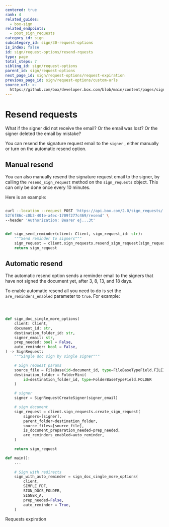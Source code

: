 ```yaml
---
centered: true
rank: 4
related_guides:
  - box-sign
related_endpoints:
  - post_sign_requests
category_id: sign
subcategory_id: sign/30-request-options
is_index: false
id: sign/request-options/resend-rquests
type: page
total_steps: 7
sibling_id: sign/request-options
parent_id: sign/request-options
next_page_id: sign/request-options/request-expiration
previous_page_id: sign/request-options/custom-urls
source_url: >-
  https://github.com/box/developer.box.com/blob/main/content/pages/sign/30-request-options/40-resend-rquests.md
---
```

# Resend requests

What if the signer did not receive the email? Or the email was lost? Or the
signer deleted the email by mistake?

You can resend the signature request email to the `signer` , either manually or
turn on the automatic resend option.

## Manual resend

You can also manually resend the signature request email to the signer, by
calling the `resend_sign_request` method on the `sign_requests` object. This
can only be done once every 10 minutes.

Here is an example:

<Tabs>

<Tab title='cURL'>

```bash

curl --location --request POST 'https://api.box.com/2.0/sign_requests/
52f6f86c-c0b3-401e-a4ec-1709f277c469/resend' \
--header 'Authorization: Bearer ej...3t'

```
    

</Tab>

<Tab title='Python Gen SDK'>

```python

def sign_send_reminder(client: Client, sign_request_id: str):
    """Send reminder to signers"""
    sign_request = client.sign_requests.resend_sign_request(sign_request_id)
    return sign_request

```

</Tab>

</Tabs>

## Automatic resend

The automatic resend option sends a reminder email to the signers that have not
signed the document yet, after 3, 8, 13, and 18 days.

To enable automatic resend all you need to do is set the
`are_reminders_enabled` parameter to `true`. For example:

<Tabs>

<Tab title='cURL'>

```bash
    
```

</Tab>

<Tab title='Python Gen SDK'>

```python

def sign_doc_single_more_options(
    client: Client,
    document_id: str,
    destination_folder_id: str,
    signer_email: str,
    prep_needed: bool = False,
    auto_reminder: bool = False,
) -> SignRequest:
    """Single doc sign by single signer"""

    # Sign request params
    source_file = FileBase(id=document_id, type=FileBaseTypeField.FILE)
    destination_folder = FolderMini(
        id=destination_folder_id, type=FolderBaseTypeField.FOLDER
    )

    # signer
    signer = SignRequestCreateSigner(signer_email)

    # sign document
    sign_request = client.sign_requests.create_sign_request(
        signers=[signer],
        parent_folder=destination_folder,
        source_files=[source_file],
        is_document_preparation_needed=prep_needed,
        are_reminders_enabled=auto_reminder,
    )

    return sign_request

def main():
    ...
    
    # Sign with redirects
    sign_with_auto_reminder = sign_doc_single_more_options(
        client,
        SIMPLE_PDF,
        SIGN_DOCS_FOLDER,
        SIGNER_A,
        prep_needed=False,
        auto_reminder = True,
    )

```

</Tab>

</Tabs>

<Next>

Requests expiration

</Next>